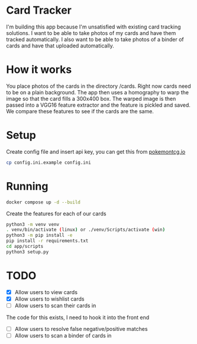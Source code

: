 ﻿# Card Tracker
I'm building this app because I'm unsatisfied with existing card tracking solutions. 
I want to be able to take photos of my cards and have them tracked automatically. 
I also want to be able to take photos of a binder of cards and have that uploaded automatically.

# How it works
You place photos of the cards in the directory /cards. 
Right now cards need to be on a plain background.
The app then uses a homography to warp the image so that the card fills a 300x400 box.
The warped image is then passed into a VGG16 feature extractor and the feature is pickled and saved. 
We compare these features to see if the cards are the same.

# Setup
Create config file and insert api key, you can get this from [pokemontcg.io](https://pokemontcg.io/)
```bash
cp config.ini.example config.ini
```

# Running

```bash
docker compose up -d --build
```

Create the features for each of our cards
```bash
python3 -m venv venv
. venv/bin/activate (linux) or ./venv/Scripts/activate (win)
python3 -m pip install -e
pip install -r requirements.txt
cd app/scripts
python3 setup.py
```


# TODO
- [x] Allow users to view cards
- [x] Allow users to wishlist cards
- [ ] Allow users to scan their cards in
  
The code for this exists, I need to hook it into the front end
- [ ] Allow users to resolve false negative/positive matches
- [ ] Allow users to scan a binder of cards in
